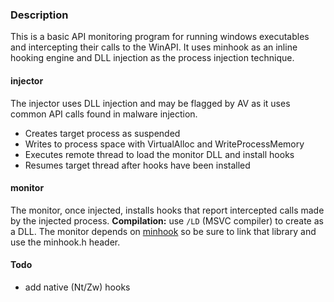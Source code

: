 ### Description

This is a basic API monitoring program for running windows executables and intercepting their calls to the WinAPI. It uses minhook as an inline hooking engine and DLL injection as the process injection technique.

#### injector

The injector uses DLL injection and may be flagged by AV as it uses common API calls found in malware injection. 

- Creates target process as suspended
- Writes to process space with VirtualAlloc and WriteProcessMemory
- Executes remote thread to load the monitor DLL and install hooks
- Resumes target thread after hooks have been installed

#### monitor

The monitor, once injected, installs hooks that report intercepted calls made by the injected process. **Compilation:** use `/LD` (MSVC compiler) to create as a DLL. The monitor depends on [minhook](https://github.com/TsudaKageyu/minhook) so be sure to link that library and use the minhook.h header.

#### Todo
- add native (Nt/Zw) hooks

